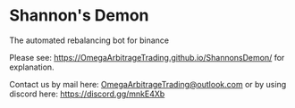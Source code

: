# Shannon's Demon
The automated rebalancing bot for binance

Please see: https://OmegaArbitrageTrading.github.io/ShannonsDemon/ for explanation.

Contact us by mail here: OmegaArbitrageTrading@outlook.com or by using discord here: https://discord.gg/mnkE4Xb
